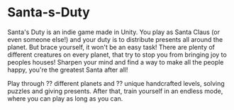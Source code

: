 # Santa-s-Duty

Santa's Duty is an indie game made in Unity. You play as Santa Claus (or even someone else!) and your duty is to distribute presents all around the planet. But brace yourself, it won't be an easy task! There are plenty of different creatures on every planet, that try to stop you from bringing joy to peoples houses! Sharpen your mind and find a way to make all the people happy, you're the greatest Santa after all!  

Play through ?? different planets and ?? unique handcrafted levels, solving puzzles and giving presents. After that, train yourself in an endless mode, where you can play as long as you can.

